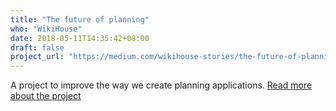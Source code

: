 ```yaml
---
title: "The future of planning"
who: "WikiHouse"
date: 2018-05-11T14:35:42+08:00
draft: false
project_url: "https://medium.com/wikihouse-stories/the-future-of-planning-98b3b7a53e9a"
---
```


A project to improve the way we create planning applications. [Read more about the project](https://medium.com/wikihouse-stories/the-future-of-planning-98b3b7a53e9a)